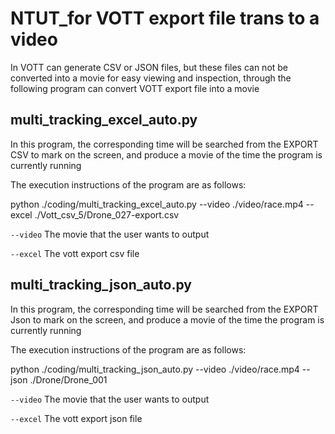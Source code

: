 # NTUT_for VOTT export file trans to a video #


In VOTT can generate CSV or JSON files, but these files can not be converted into a movie for easy viewing and inspection, through the following program can convert VOTT export file into a movie


## multi_tracking_excel_auto.py 


In this program, the corresponding time will be searched from the EXPORT CSV to mark on the screen, and produce a movie of the time the program is currently running

The execution instructions of the program are as follows:


python ./coding/multi_tracking_excel_auto.py --video ./video/race.mp4 --excel ./Vott_csv_5/Drone_027-export.csv

`--video` The movie that the user wants to output

`--excel` The vott export csv file 


## multi_tracking_json_auto.py

In this program, the corresponding time will be searched from the EXPORT Json to mark on the screen, and produce a movie of the time the program is currently running

The execution instructions of the program are as follows:


python ./coding/multi_tracking_json_auto.py --video ./video/race.mp4 --json ./Drone/Drone_001

`--video` The movie that the user wants to output

`--excel` The vott export json file 